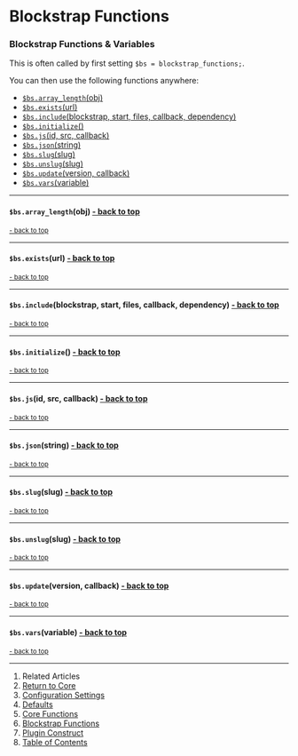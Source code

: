 Blockstrap Functions <a name="docs_home"></a>
=============================================

### Blockstrap Functions & Variables

This is often called by first setting `$bs = blockstrap_functions;`.

You can then use the following functions anywhere:

* [`$bs.array_length`(obj)](#bs_array_length)
* [`$bs.exists`(url)](#bs_exists)
* [`$bs.include`(blockstrap, start, files, callback, dependency)](#bs_include)
* [`$bs.initialize`()](#bs_initialize)
* [`$bs.js`(id, src, callback)](#bs_js)
* [`$bs.json`(string)](#bs_json)
* [`$bs.slug`(slug)](#bs_slug)
* [`$bs.unslug`(slug)](#bs_unslug)
* [`$bs.update`(version, callback)](#bs_update)
* [`$bs.vars`(variable)](#bs_vars)

--------------------------------------------------------------------------------

#### `$bs.array_length`(obj) <a name="bs_array_length" class="pull-right" href="#docs_home"><i class="glyphicon glyphicon-upload"></i>- back to top</a>

<small><a href="#docs_home">- back to top</a></small>

--------------------------------------------------------------------------------

#### `$bs.exists`(url) <a name="bs_exists" class="pull-right" href="#docs_home"><i class="glyphicon glyphicon-upload"></i>- back to top</a>

<small><a href="#docs_home">- back to top</a></small>

--------------------------------------------------------------------------------

#### `$bs.include`(blockstrap, start, files, callback, dependency) <a name="bs_include" class="pull-right" href="#docs_home"><i class="glyphicon glyphicon-upload"></i>- back to top</a>

<small><a href="#docs_home">- back to top</a></small>

--------------------------------------------------------------------------------

#### `$bs.initialize`() <a name="bs_initialize" class="pull-right" href="#docs_home"><i class="glyphicon glyphicon-upload"></i>- back to top</a>

<small><a href="#docs_home">- back to top</a></small>

--------------------------------------------------------------------------------

#### `$bs.js`(id, src, callback) <a name="bs_js" class="pull-right" href="#docs_home"><i class="glyphicon glyphicon-upload"></i>- back to top</a>

<small><a href="#docs_home">- back to top</a></small>

--------------------------------------------------------------------------------

#### `$bs.json`(string) <a name="bs_json" class="pull-right" href="#docs_home"><i class="glyphicon glyphicon-upload"></i>- back to top</a>

<small><a href="#docs_home">- back to top</a></small>

--------------------------------------------------------------------------------

#### `$bs.slug`(slug) <a name="bs_slug" class="pull-right" href="#docs_home"><i class="glyphicon glyphicon-upload"></i>- back to top</a>

<small><a href="#docs_home">- back to top</a></small>

--------------------------------------------------------------------------------

#### `$bs.unslug`(slug) <a name="bs_unslug" class="pull-right" href="#docs_home"><i class="glyphicon glyphicon-upload"></i>- back to top</a>

<small><a href="#docs_home">- back to top</a></small>

--------------------------------------------------------------------------------

#### `$bs.update`(version, callback) <a name="bs_update" class="pull-right" href="#docs_home"><i class="glyphicon glyphicon-upload"></i>- back to top</a>

<small><a href="#docs_home">- back to top</a></small>

--------------------------------------------------------------------------------

#### `$bs.vars`(variable) <a name="bs_vars" class="pull-right" href="#docs_home"><i class="glyphicon glyphicon-upload"></i>- back to top</a>

<small><a href="#docs_home">- back to top</a></small>

---

1. Related Articles
2. [Return to Core](../../core/)
2. [Configuration Settings](../configuration/)
3. [Defaults](../defaults/)
4. [Core Functions](../core-functions/)
5. [Blockstrap Functions](../blockstrap-functions/)
6. [Plugin Construct](../construct/)
7. [Table of Contents](../../../)
